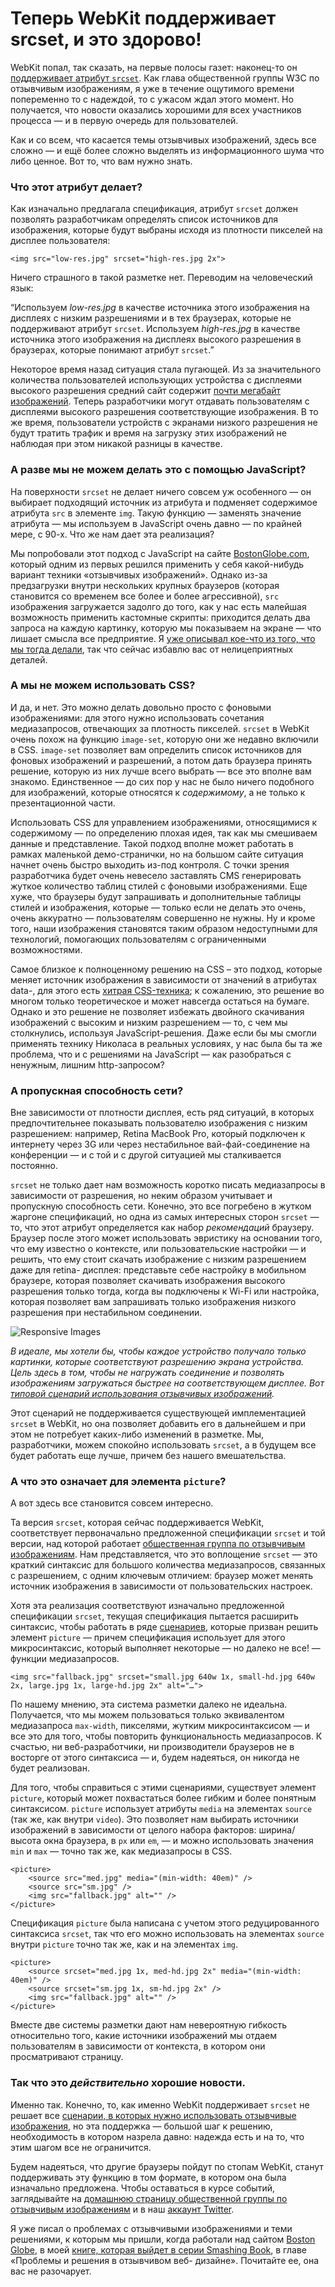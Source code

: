 # Теперь WebKit поддерживает srcset, и это здорово!

WebKit попал, так сказать, на первые полосы газет: наконец-то он [поддерживает
атрибут `srcset`][1]. Как глава общественной группы W3C по отзывчивым
изображениям, я уже в течение ощутимого времени попеременно то с надеждой, то с
ужасом ждал этого момент. Но получается, что новости оказались хорошими для всех
участников процесса — и в первую очередь для пользователей.

Как и со всем, что касается темы отзывчивых изображений, здесь все сложно — и
ещё более сложно выделять из информационного шума что либо ценное. Вот то,
что вам нужно знать.

### Что этот атрибут делает?

Как изначально предлагала спецификация, атрибут `srcset` должен позволять
разработчикам определять список источников для изображения, которые будут
выбраны исходя из плотности пикселей на дисплее пользователя:

    <img src="low-res.jpg" srcset="high-res.jpg 2x">

Ничего страшного в такой разметке нет. Переводим на человеческий язык:

“Используем _low-res.jpg_ в качестве источника этого изображения на дисплеях с
низким разрешениями и в тех браузерах, которые не поддерживают атрибут `srcset`.
Используем _high-res.jpg_ в качестве источника этого изображения на дисплеях
высокого разрешения в браузерах, которые понимают атрибут `srcset`.”

Некоторое время назад ситуация стала пугающей. Из за значительного количества
пользователей использующих устройства с дисплеями высокого разрешения средний
сайт содержит [почти мегабайт изображений][2]. Теперь разработчики могут
отдавать пользователям с дисплеями высокого разрешения соответствующие
изображения. В то же время, пользователи устройств с экранами низкого
разрешения не будут тратить трафик и время на загрузку этих изображений не
наблюдая при этом никакой разницы в качестве.

### А разве мы не можем делать это с помощью JavaScript?

На поверхности `srcset` не делает ничего совсем уж особенного — он выбирает
подходящий источник из атрибута и подменяет содержимое атрибута `src` в элементе
`img`. Такую функцию — заменять значение атрибута — мы используем в JavaScript
очень давно — по крайней мере, с 90-х. Что же нам дает эта реализация?

Мы попробовали этот подход с JavaScript на сайте [BostonGlobe.com][3], который
одним из первых решился применить у себя какой-нибудь вариант
техники «отзывчивых изображений». Однако из-за предзагрузки внутри нескольких
крупных браузеров (которая становится со временем все более и более агрессивной),
`src` изображения загружается задолго до того, как у нас есть малейшая
возможность применить кастомные скрипты: приходится делать два запроса на каждую
картинку, которую мы показываем на экране — что лишает смысла все предприятие. Я
[уже описывал кое-что из того, что мы тогда делали][4], так что сейчас избавлю вас
от нелицеприятных деталей.

### А мы не можем использовать CSS?

И да, и нет. Это можно делать довольно просто с фоновыми изображениями: для
этого нужно использовать сочетания медиазапросов, отвечающих за плотность
пикселей. `srcset` в WebKit очень похож на функцию `image-set`, которую они же
недавно включили в CSS. `image-set` позволяет вам определить список источников
для фоновых изображений и разрешений, а потом дать браузера принять решение,
которую из них лучше всего выбрать — все это вполне вам знакомо. Единственное —
до сих пор у нас не было ничего подобного для изображений, которые относятся к
_содержимому_, а не только к презентационной части.

Использовать CSS для управлением изображениями, относящимися к содержимому —
по определению плохая идея, так как мы смешиваем данные и представление. Такой
подход вполне может работать в рамках маленькой демо-странички, но на большом
сайте ситуация начнет очень быстро выходить из-под контроля. С точки зрения
разработчика будет очень невесело заставлять CMS генерировать жуткое количество
таблиц стилей с фоновыми изображениями. Еще хуже, что браузеры будут
запрашивать и дополнительные таблицы стилей и изображения, которые — только
если не делать это очень, очень аккуратно — пользователям совершенно не нужны.
Ну и кроме того, наши изображения становятся таким образом недоступными для
технологий, помогающих пользователям с ограниченными возможностями.

Самое близкое к полноценному решению на CSS – это подход, которые меняет
источник изображения в зависимости от значений в атрибутах data-, для этого есть
[хитрая CSS-техника][5]; к сожалению, это решение во многом только теоретическое
и может навсегда остаться на бумаге. Однако и это решение не позволяет избежать
двойного скачивания изображений с высоким и низким разрешением — то, с чем мы
столкнулись, используя JavaScript-решения. Даже если бы мы смогли применять
технику Николаса в реальных условиях, у нас была бы та же проблема, что и с
решениями на JavaScript — как разобраться с ненужным, лишним http-запросом?

### А пропускная способность сети?

Вне зависимости от плотности дисплея, есть ряд ситуаций, в которых
предпочтительнее показывать пользователю изображения с низким разрешением:
например, Retina MacBook Pro, который подключен к интернету через 3G или через
нестабильное вай-фай-соединение на конференции — и с той и с другой ситуацией мы
сталкивается постоянно.

`srcset` не только дает нам возможность коротко писать медиазапросы в
зависимости от разрешения, но неким образом учитывает и пропускную способность
сети. Конечно, это все погребено в жутком жаргоне спецификаций, но одна из самых
интересных сторон `srcset` — то, что этот атрибут определяется как набор
_рекомендаций_ браузеру. Браузер после этого может использовать эвристику на
основании того, что ему известно о контексте, или пользовательские настройки — и
решить, что ему стоит скачать изображение с низким разрешением даже для retina-
дисплея: представьте себе настройку в мобильном браузере, которая позволяет
скачивать изображения высокого разрешения только тогда, когда вы подключены к
Wi-Fi или настройка, которая позволяет вам запрашивать только изображения
низкого разрешения при нестабильном соединении.

![Responsive Images][6]

_В идеале, мы хотели бы, чтобы каждое устройство получало только картинки,
которые соответствуют разрешению экрана устройства. Цель здесь в том, чтобы не
нагружать соединение и позволять изображениям загружаться быстрее на
соответствующем дисплее. Вот [типовой сценарий использования отзывчивых
изображений][7]._

Этот сценарий не поддерживается существующей имплементацией `srcset` в WebKit,
но она позволяет добавить его в дальнейшем и при этом не потребует каких-либо
изменений в разметке. Мы, разработчики, можем спокойно использовать `srcset`,
а в будущем все будет работать еще лучше, причем без нашего вмешательства.

### А что это означает для элемента `picture`?

А вот здесь все становится совсем интересно.

Та версия `srcset`, которая сейчас поддерживается WebKit, соответствует
первоначально предложенной спецификации `srcset` и той версии, над которой
работает [общественная группа по отзывчивым изображениям][8]. Нам
представляется, что это воплощение `srcset` — это краткий синтаксис для большого
количества медиазапросов, связанных с разрешением, с одним ключевым отличием:
браузер может менять источник изображения в зависимости от пользовательских
настроек.

Хотя эта реализация соответствуют изначально предложенной спецификации
`srcset`, текущая спецификация пытается расширить синтаксис, чтобы работать в
ряде [сценариев][7], которые призван решить элемент `picture` — причем
спецификация использует для этого микросинтаксис, который выполняет некоторые —
но далеко не все! — функции медиазапросов.

    <img src="fallback.jpg" srcset="small.jpg 640w 1x, small-hd.jpg 640w 2x, large.jpg 1x, large-hd.jpg 2x" alt="…">

По нашему мнению, эта система разметки далеко не идеальна. Получается, что мы
можем пользоваться только эквивалентом медиазапроса `max-width`, пикселями,
жутким микросинтаксисом — и все это для того, чтобы повторить функциональность
медиазапросов. К счастью, ни веб-разработчики, ни производители браузеров не в
восторге от этого синтаксиса — и, будем надеяться, он никогда не будет
реализован.

Для того, чтобы справиться с этими сценариями, существует элемент `picture`,
который может похвастаться более гибким и более понятным синтаксисом. `picture`
использует атрибуты `media` на элементах `source` (так же, как внутри `video`).
Это позволяет нам выбирать источники изображений в зависимости от целого набора
факторов: ширина/высота окна браузера, в `px` или `em`, — и можно
использовать значения `min` и `max` — точно так же, как медиазапросы в CSS.

    <picture>
        <source src="med.jpg" media="(min-width: 40em)" />
        <source src="sm.jpg" />
        <img src="fallback.jpg" alt="" />
    </picture>

Спецификация `picture` была написана с учетом этого редуцированного синтаксиса
`srcset`, так что его можно использовать на элементах `source` внутри `picture`
точно так же, как и на элементах `img`.

    <picture>
        <source srcset="med.jpg 1x, med-hd.jpg 2x" media="(min-width: 40em)" />
        <source srcset="sm.jpg 1x, sm-hd.jpg 2x" />
        <img src="fallback.jpg" alt="" />
    </picture>

Вместе две системы разметки дают нам невероятную гибкость относительно того,
какие источники изображений мы отдаем пользователям в зависимости от контекста,
в котором они просматривают страницу.

### Так что это _действительно_ хорошие новости.

Именно так. Конечно, то, как именно WebKit поддерживает `srcset` не решает все
[сценарии, в которых нужно использовать отзывчивые изображения][7], но эта поддержка — большой шаг к решению, необходимость в котором назрела
давно: надежда есть и на то, что этим шагом все не ограничится.

Будем надеяться, что другие браузеры пойдут по стопам WebKit, станут
поддерживать эту функцию в том формате, в котором она была изначально
предложена. Чтобы оставаться в курсе событий, заглядывайте на [домашнюю страницу
общественной группы по отзывчивым изображениям][8] и в наш [аккаунт Twitter][9].

Я уже писал о проблемах с отзывчивыми изображениями и теми решениями, к которым
мы пришли, когда работали над сайтом [Boston Globe][3], в моей [книге, которая выйдет
в серии Smashing Book][10], в главе «Проблемы и решения в отзывчивом веб-
дизайне». Почитайте ее, она вас не разочарует.

   [1]: https://www.webkit.org/blog/2910/improved-support-for-high-resolution-displays-with-the-srcset-image-attribute/
   [2]: http://httparchive.org/interesting.php?a=All&amp;l=Aug%2015%202013
   [3]: http://bostonglobe.com
   [4]: http://alistapart.com/article/responsive-images-how-they-almost-worked-and-what-we-need
   [5]: http://nicolasgallagher.com/responsive-images-using-css3
   [6]: img/use-case.png
   [7]: http://usecases.responsiveimages.org
   [8]: http://responsiveimages.org
   [9]: http://twitter.com/respimg
   [10]: https://shop.smashingmagazine.com/smashing-book-4.html

